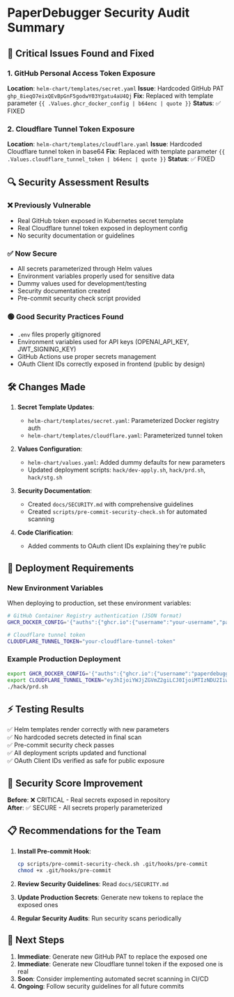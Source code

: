 # PaperDebugger Security Audit Summary

## 🚨 Critical Issues Found and Fixed

### 1. GitHub Personal Access Token Exposure
**Location**: `helm-chart/templates/secret.yaml`
**Issue**: Hardcoded GitHub PAT `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`
**Fix**: Replaced with template parameter `{{ .Values.ghcr_docker_config | b64enc | quote }}`
**Status**: ✅ FIXED

### 2. Cloudflare Tunnel Token Exposure
**Location**: `helm-chart/templates/cloudflare.yaml`
**Issue**: Hardcoded Cloudflare tunnel token in base64
**Fix**: Replaced with template parameter `{{ .Values.cloudflare_tunnel_token | b64enc | quote }}`
**Status**: ✅ FIXED

## 🔍 Security Assessment Results

### ❌ Previously Vulnerable
- Real GitHub token exposed in Kubernetes secret template
- Real Cloudflare tunnel token exposed in deployment config
- No security documentation or guidelines

### ✅ Now Secure
- All secrets parameterized through Helm values
- Environment variables properly used for sensitive data
- Dummy values used for development/testing
- Security documentation created
- Pre-commit security check script provided

### 🟢 Good Security Practices Found
- `.env` files properly gitignored
- Environment variables used for API keys (OPENAI_API_KEY, JWT_SIGNING_KEY)
- GitHub Actions use proper secrets management
- OAuth Client IDs correctly exposed in frontend (public by design)

## 🛠️ Changes Made

1. **Secret Template Updates**:
   - `helm-chart/templates/secret.yaml`: Parameterized Docker registry auth
   - `helm-chart/templates/cloudflare.yaml`: Parameterized tunnel token

2. **Values Configuration**:
   - `helm-chart/values.yaml`: Added dummy defaults for new parameters
   - Updated deployment scripts: `hack/dev-apply.sh`, `hack/prd.sh`, `hack/stg.sh`

3. **Security Documentation**:
   - Created `docs/SECURITY.md` with comprehensive guidelines
   - Created `scripts/pre-commit-security-check.sh` for automated scanning

4. **Code Clarification**:
   - Added comments to OAuth client IDs explaining they're public

## 🔧 Deployment Requirements

### New Environment Variables
When deploying to production, set these environment variables:

```bash
# GitHub Container Registry authentication (JSON format)
GHCR_DOCKER_CONFIG='{"auths":{"ghcr.io":{"username":"your-username","password":"your-token"}}}'

# Cloudflare tunnel token
CLOUDFLARE_TUNNEL_TOKEN="your-cloudflare-tunnel-token"
```

### Example Production Deployment
```bash
export GHCR_DOCKER_CONFIG='{"auths":{"ghcr.io":{"username":"paperdebugger-bot","password":"ghp_YOUR_NEW_TOKEN"}}}'
export CLOUDFLARE_TUNNEL_TOKEN="eyJhIjoiYWJjZGVmZ2giLCJ0IjoiMTIzNDU2IiwicyI6IjlhYmNkZWZnIn0="
./hack/prd.sh
```

## ⚡ Testing Results

✅ Helm templates render correctly with new parameters  
✅ No hardcoded secrets detected in final scan  
✅ Pre-commit security check passes  
✅ All deployment scripts updated and functional  
✅ OAuth Client IDs verified as safe for public exposure  

## 🎯 Security Score Improvement

**Before**: ❌ CRITICAL - Real secrets exposed in repository  
**After**: ✅ SECURE - All secrets properly parameterized  

## 📋 Recommendations for the Team

1. **Install Pre-commit Hook**:
   ```bash
   cp scripts/pre-commit-security-check.sh .git/hooks/pre-commit
   chmod +x .git/hooks/pre-commit
   ```

2. **Review Security Guidelines**: Read `docs/SECURITY.md`

3. **Update Production Secrets**: Generate new tokens to replace the exposed ones

4. **Regular Security Audits**: Run security scans periodically

## 🔐 Next Steps

1. **Immediate**: Generate new GitHub PAT to replace the exposed one
2. **Immediate**: Generate new Cloudflare tunnel token if the exposed one is real
3. **Soon**: Consider implementing automated secret scanning in CI/CD
4. **Ongoing**: Follow security guidelines for all future commits